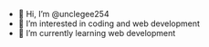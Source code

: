 - 👋 Hi, I’m @unclegee254
- 👀 I’m interested in coding and web development
- 🌱 I’m currently learning web development


<!---
unclegee254/unclegee254 is a ✨ special ✨ repository because its `README.md` (this file) appears on your GitHub profile.
You can click the Preview link to take a look at your changes.
--->
